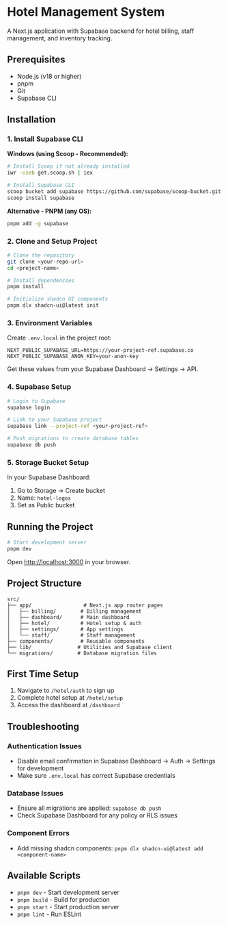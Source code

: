 # Hotel Management System

A Next.js application with Supabase backend for hotel billing, staff management, and inventory tracking.

## Prerequisites

- Node.js (v18 or higher)
- pnpm
- Git
- Supabase CLI

## Installation

### 1. Install Supabase CLI

**Windows (using Scoop - Recommended):**
```bash
# Install Scoop if not already installed
iwr -useb get.scoop.sh | iex

# Install Supabase CLI
scoop bucket add supabase https://github.com/supabase/scoop-bucket.git
scoop install supabase
```

**Alternative - PNPM (any OS):**
```bash
pnpm add -g supabase
```

### 2. Clone and Setup Project

```bash
# Clone the repository
git clone <your-repo-url>
cd <project-name>

# Install dependencies
pnpm install

# Initialize shadcn UI components
pnpm dlx shadcn-ui@latest init
```

### 3. Environment Variables

Create `.env.local` in the project root:

```env
NEXT_PUBLIC_SUPABASE_URL=https://your-project-ref.supabase.co
NEXT_PUBLIC_SUPABASE_ANON_KEY=your-anon-key
```

Get these values from your Supabase Dashboard → Settings → API.

### 4. Supabase Setup

```bash
# Login to Supabase
supabase login

# Link to your Supabase project
supabase link --project-ref <your-project-ref>

# Push migrations to create database tables
supabase db push
```

### 5. Storage Bucket Setup

In your Supabase Dashboard:
1. Go to Storage → Create bucket
2. Name: `hotel-logos`
3. Set as Public bucket

## Running the Project

```bash
# Start development server
pnpm dev
```

Open [http://localhost:3000](http://localhost:3000) in your browser.

## Project Structure

```
src/
├── app/                 # Next.js app router pages
│   ├── billing/        # Billing management
│   ├── dashboard/      # Main dashboard
│   ├── hotel/          # Hotel setup & auth
│   ├── settings/       # App settings
│   └── staff/          # Staff management
├── components/         # Reusable components
├── lib/               # Utilities and Supabase client
└── migrations/        # Database migration files
```

## First Time Setup

1. Navigate to `/hotel/auth` to sign up
2. Complete hotel setup at `/hotel/setup`
3. Access the dashboard at `/dashboard`

## Troubleshooting

### Authentication Issues
- Disable email confirmation in Supabase Dashboard → Auth → Settings for development
- Make sure `.env.local` has correct Supabase credentials

### Database Issues
- Ensure all migrations are applied: `supabase db push`
- Check Supabase Dashboard for any policy or RLS issues

### Component Errors
- Add missing shadcn components: `pnpm dlx shadcn-ui@latest add <component-name>`

## Available Scripts

- `pnpm dev` - Start development server
- `pnpm build` - Build for production
- `pnpm start` - Start production server
- `pnpm lint` - Run ESLint